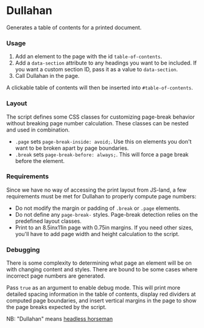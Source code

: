 # Dullahan

Generates a table of contents for a printed document.

### Usage

1. Add an element to the page with the id `table-of-contents`.
2. Add a `data-section` attribute to any headings you want to be included.
   If you want a custom section ID, pass it as a value to `data-section`.
3. Call Dullahan in the page.

A clickable table of contents will then be inserted into `#table-of-contents`.

### Layout

The script defines some CSS classes for customizing page-break behavior
without breaking page number calculation. These classes can be nested
and used in combination.

- `.page` sets `page-break-inside: avoid;`. Use this on elements
you don't want to be broken apart by page boundaries.
- `.break` sets `page-break-before: always;`. This will force a page
break before the element.

### Requirements

Since we have no way of accessing the print layout from JS-land,
a few requirements must be met for Dullahan to properly compute
page numbers:

- Do not modify the margin or padding of `.break` or `.page` elements.
- Do not define any `page-break-` styles.
  Page-break detection relies on the predefined layout classes.
- Print to an 8.5inx11in page with 0.75in margins. If you need other
  sizes, you'll have to add page width and height calculation to the script.

### Debugging

There is some complexity to determining what page an element will be on with
changing content and styles. There are bound to be some cases where incorrect
page numbers are generated.

Pass `true` as an argument to enable debug mode. This will print more detailed
spacing information in the table of contents, display red dividers at computed
page boundaries, and insert vertical margins in the page to show the page breaks
expected by the script.

NB: "Dullahan" means [headless horseman](https://en.wikipedia.org/wiki/Dullahan)
